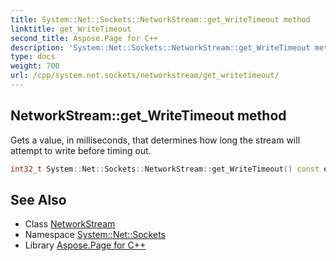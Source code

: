 ```yaml
---
title: System::Net::Sockets::NetworkStream::get_WriteTimeout method
linktitle: get_WriteTimeout
second_title: Aspose.Page for C++
description: 'System::Net::Sockets::NetworkStream::get_WriteTimeout method. Gets a value, in milliseconds, that determines how long the stream will attempt to write before timing out in C++.'
type: docs
weight: 700
url: /cpp/system.net.sockets/networkstream/get_writetimeout/
---
```

## NetworkStream::get_WriteTimeout method


Gets a value, in milliseconds, that determines how long the stream will attempt to write before timing out.

```cpp
int32_t System::Net::Sockets::NetworkStream::get_WriteTimeout() const override
```

## See Also

* Class [NetworkStream](../)
* Namespace [System::Net::Sockets](../../)
* Library [Aspose.Page for C++](../../../)
